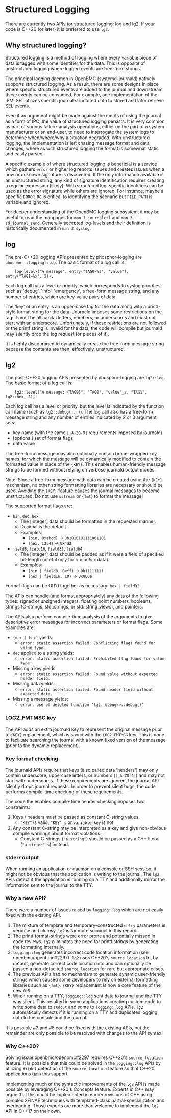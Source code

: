 # Structured Logging

There are currently two APIs for structured logging:
[log](../lib/include/phosphor-logging/log.hpp) and
[lg2](../lib/include/phosphor-logging/lg2.hpp).  If your code is C++20 (or
later) it is preferred to use `lg2`.

## Why structured logging?

Structured logging is a method of logging where every variable piece of data is
tagged with some identifier for the data.  This is opposite of unstructured
logging where logged events are free-form strings.

The principal logging daemon in OpenBMC (systemd-journald) natively supports
structured logging.  As a result, there are some designs in place where
specific structured events are added to the journal and downstream these events
can be consumed.  For example, one implementation of the IPMI SEL utilizes
specific journal structured data to stored and later retrieve SEL events.

Even if an argument might be made against the merits of using the journal as a
form of IPC, the value of structured logging persists.  It is very common as
part of various failure-analysis operations, either on the part of a system
manufacturer or an end-user, to need to interrogate the system logs to determine
when/where/why a situation degraded.  With unstructured logging, the
implementation is left chasing message format and data changes, where as with
structured logging the format is somewhat static and easily parsed.

A specific example of where structured logging is beneficial is a service which
gathers `error` or higher log reports issues and creates issues when a new or
unknown signature is discovered.  If the only information available is an
unstructured string, any kind of signature identification requires creating a
regular expression (likely).  With structured log, specific identifiers can
be used as the error signature while others are ignored.  For instance, maybe a
specific `ERROR_RC` is critical to identifying the scenario but `FILE_PATH`
is variable and ignored.

For deeper understanding of the OpenBMC logging subsystem, it may be useful
to read the manpages for `man 1 journalctl` and `man 3 sd_journal_send`.
Generally accepted log-levels and their definition is historically documented
in `man 3 syslog`.

## log

The pre-C++20 logging APIs presented by phosphor-logging are
`phosphor::logging::log`.  The basic format of a log call is:

```
    log<level>("A message", entry("TAG0=%s", "value"), entry("TAG1=%x", 2));
```

Each log call has a level or priority, which corresponds to syslog priorities,
such as 'debug', 'info', 'emergency', a free-form message string, and any number
of entries, which are key-value pairs of data.

The 'key' of an entry is an upper-case tag for the data along with a
printf-style format string for the data.  Journald imposes some restrictions on
the tag: it must be all capital letters, numbers, or underscores and must not
start with an underscore.  Unfortunately, if these restrictions are not followed
or the printf string is invalid for the data, the code will compile but journald
may silently drop the log request (or pieces of it).

It is highly discouraged to dynamically create the free-form message string
because the contents are then, effectively, unstructured.

## lg2

The post-C++20 logging APIs presented by phosphor-logging are
`lg2::log`.  The basic format of a log call is:

```
    lg2::level("A message: {TAG0}", "TAG0", "value"_s, "TAG1", lg2::hex, 2);
```

Each log call has a level or priority, but the level is indicated by the
function call name (such as `lg2::debug(...)`).  The log call also has a
free-form message string and any number of entries indicated by 2 or 3
argument sets:

- key name (with the same `[_A-Z0-9]` requirements imposed by journald).
- [optional] set of format flags
- data value

The free-form message may also optionally contain brace-wrapped key names,
for which the message will be dynamically modified to contain the formatted
value in place of the `{KEY}`.  This enables human-friendly message strings
to be formed without relying on verbose journald output modes.

Note: Since a free-form message with data can be created using the `{KEY}`
mechanism, no other string formatting libraries are necessary or should be
used.  Avoiding the `{KEY}` feature causes the journal messages to become
unstructured.  Do not use `sstream` or `{fmt`} to format the message!

The supported format flags are:
- `bin`, `dec`, `hex`
    - The [integer] data should be formatted in the requested manner.
    - Decimal is the default.
    - Examples:
        + `(bin, 0xabcd)` -> `0b1010101111001101`
        + `(hex, 1234)` -> `0x4d2`
- `field8`, `field16`, `field32`, `field64`
    - The [integer] data should be padded as if it were a field of
      specified bit-length (useful only for `bin` or `hex` data).
    - Examples:
        + `(bin | field8, 0xff)` -> `0b11111111`
        + `(hex | field16, 10)` -> `0x000a`

Format flags can be OR'd together as necessary: `hex | field32`.

The APIs can handle (and format appropriately) any data of the following
types: signed or unsigned integers, floating point numbers, booleans, strings
(C-strings, std::strings, or std::string_views), and pointers.

The APIs also perform compile-time analysis of the arguments to give descriptive
error messages for incorrect parameters or format flags.  Some examples are:

- `(dec | hex)` yields:
    - `error: static assertion failed: Conflicting flags found for value type.`
- `dec` applied to a string yields:
    - `error: static assertion failed: Prohibited flag found for value type.`
- Missing a key yields:
    - `error: static assertion failed: Found value without expected header
       field.`
- Missing data yields:
    - `error: static assertion failed: Found header field without expected
       data.`
- Missing a message yields:
    - `error: use of deleted function ‘lg2::debug<>::debug()’`

### LOG2_FMTMSG key

The API adds an extra journald key to represent the original message prior
to `{KEY}` replacement, which is saved with the `LOG2_FMTMSG` key.  This
is done to facilitate searching the journal with a known fixed version of
the message (prior to the dynamic replacement).

### Key format checking

The journald APIs require that keys (also called data 'headers') may only
contain underscore, uppercase letters, or numbers (`[_A-Z0-9]`) and may not
start with underscores.  If these requirements are ignored, the journal API
silently drops journal requests.  In order to prevent silent bugs, the code
performs compile-time checking of these requirements.

The code the enables compile-time header checking imposes two constraints:
1. Keys / headers must be passed as constant C-string values.
    - `"KEY"` is valid; `"KEY"_s` or `variable_key` is not.
2. Any constant C-string may be interpreted as a key and give non-obvious
   compile warnings about format violations.
    - Constant C-strings (`"a string"`) should be passed as a C++ literal
      (`"a string"_s`) instead.

### stderr output

When running an application or daemon on a console or SSH session, it might
not be obvious that the application is writing to the journal.  The `lg2` APIs
detect if the application is running on a TTY and additionally mirror the
information sent to the journal to the TTY.

### Why a new API?

There were a number of issues raised by `logging::log` which are not easily
fixed with the existing API.

1. The mixture of template and temporary-constructed `entry` parameters is
   verbose and clumsy.  `lg2` is far more succinct in this regard.
2. The printf format-strings were error prone and potentially missed in code
   reviews.  `lg2` eliminates the need for printf strings by generating the
   formatting internally.
3. `logging::log` generates incorrect code location information (see
   openbmc/openbmc#2297).  `lg2` uses C++20's `source_location` to, by default,
   generate correct code location info and can optionally be passed a
   non-defaulted `source_location` for rare but appropriate cases.
4. The previous APIs had no mechanism to generate dynamic user-friendly strings
   which caused some developers to rely on external formatting libraries such
   as `{fmt}`.  `{KEY}` replacement is now a core feature of the new API.
5. When running on a TTY, `logging::log` sent data to journal and the TTY was
   silent.  This resulted in some applications creating custom code to write
   some data to `stdout` and some to `logging::log` APIs.  `lg2` automatically
   detects if it is running on a TTY and duplicates logging data to the console
   and the journal.

It is possible #3 and #5 could be fixed with the existing APIs, but the
remainder are only possible to be resolved with changes to the API syntax.

### Why C++20?

Solving issue openbmc/openbmc#2297 requires C++20's `source_location` feature.
It is possible that this could be solved in the `logging::log` APIs by utilizing
`#ifdef` detection of the `source_location` feature so that C++20 applications
gain this support.

Implementing much of the syntactic improvements of the `lg2` API is made
possible by leveraging C++20's Concepts feature.  Experts in C++ may argue that
this could be implemented in earlier revisions of C++ using complex SFINAE
techniques with templated-class partial-specialization and overloading.  Those
experts are more than welcome to implement the `lg2` API in C++17 on their own.
